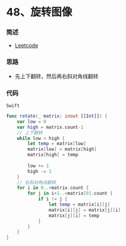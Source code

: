 # 48、旋转图像

### 简述

- [Leetcode](https://leetcode-cn.com/problems/rotate-image/)

### 思路

- 先上下翻转，然后再右斜对角线翻转

### 代码

`Swift`

```swift
func rotate(_ matrix: inout [[Int]]) {
    var low = 0
    var high = matrix.count-1
    // 上下翻转
    while low < high {
        let temp = matrix[low]
        matrix[low] = matrix[high]
        matrix[high] = temp
        
        low += 1
        high -= 1
    }
    // 右斜对角线翻转
    for i in 0..<matrix.count {
        for j in i+1..<matrix[0].count {
            if i != j {
                let temp = matrix[i][j]
                matrix[i][j] = matrix[j][i]
                matrix[j][i] = temp
            }
        }
    }
}

```